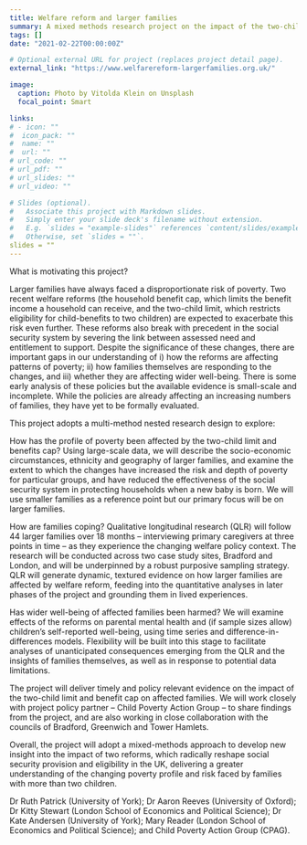 ```yaml
---
title: Welfare reform and larger families
summary: A mixed methods research project on the impact of the two-child limit and benefit cap, funded by the Nuffield Foundation.
tags: []
date: "2021-02-22T00:00:00Z"

# Optional external URL for project (replaces project detail page).
external_link: "https://www.welfarereform-largerfamilies.org.uk/"

image:
  caption: Photo by Vitolda Klein on Unsplash
  focal_point: Smart

links:
# - icon: ""
#  icon_pack: ""
#  name: ""
#  url: ""
# url_code: ""
# url_pdf: ""
# url_slides: ""
# url_video: ""

# Slides (optional).
#   Associate this project with Markdown slides.
#   Simply enter your slide deck's filename without extension.
#   E.g. `slides = "example-slides"` references `content/slides/example-slides.md`.
#   Otherwise, set `slides = ""`.
slides = ""
---
```


What is motivating this project? 
 

Larger families have always faced a disproportionate risk of poverty. Two recent welfare reforms (the household benefit cap, which limits the benefit income a household can receive, and the two-child limit, which restricts eligibility for child-benefits to two children) are expected to exacerbate this risk even further. These reforms also break with precedent in the social security system by severing the link between assessed need and entitlement to support. Despite the significance of these changes, there are important gaps in our understanding of i) how the reforms are affecting patterns of poverty; ii) how families themselves are responding to the changes, and iii) whether they are affecting wider well-being. There is some early analysis of these policies but the available evidence is small-scale and incomplete. While the policies are already affecting an increasing numbers of families, they have yet to be formally evaluated.

 This project adopts a multi-method nested research design to explore: 

How has the profile of poverty been affected by the two-child limit and benefits cap? Using large-scale data, we will describe the socio-economic circumstances, ethnicity and geography of larger families, and examine the extent to which the changes have increased the risk and depth of poverty for particular groups, and have reduced the effectiveness of the social security system in protecting households when a new baby is born. We will use smaller families as a reference point but our primary focus will be on larger families.

How are families coping? Qualitative longitudinal research (QLR) will follow 44 larger families over 18 months – interviewing primary caregivers at three points in time – as they experience the changing welfare policy context. The research will be conducted across two case study sites, Bradford and London, and will be underpinned by a robust purposive sampling strategy. QLR will generate dynamic, textured evidence on how larger families are affected by welfare reform, feeding into the quantitative analyses in later phases of the project and grounding them in lived experiences. 

Has wider well-being of affected families been harmed? We will examine effects of the reforms on parental mental health and (if sample sizes allow) children’s self-reported well-being, using time series and difference-in-differences models. Flexibility will be built into this stage to facilitate analyses of unanticipated consequences emerging from the QLR and the insights of families themselves, as well as in response to potential data limitations. 

The project will deliver timely and policy relevant evidence on the impact of the two-child limit and benefit cap on affected families. We will work closely with project policy partner – Child Poverty Action Group – to share findings from the project, and are also working in close collaboration with the councils of Bradford, Greenwich and Tower Hamlets. 

Overall, the project will adopt a mixed-methods approach to develop new insight into the impact of two reforms, which radically reshape social security provision and eligibility in the UK, delivering a greater understanding of the changing poverty profile and risk faced by families with more than two children. 

Dr Ruth Patrick (University of York); Dr Aaron Reeves (University of Oxford); Dr Kitty Stewart (London School of Economics and Political Science); Dr Kate Andersen (University of York); Mary Reader (London School of Economics and Political Science); and Child Poverty Action Group (CPAG).

